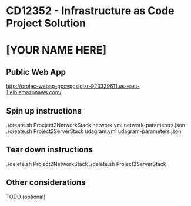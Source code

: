 # CD12352 - Infrastructure as Code Project Solution
# [YOUR NAME HERE]

## Public Web App

http://projec-webap-ppcvpgsigizr-923339611.us-east-1.elb.amazonaws.com/

## Spin up instructions

./create.sh Procject2NetworkStack network.yml network-parameters.json
./create.sh Project2ServerStack udagram.yml udagram-parameters.json


## Tear down instructions

./delete.sh Project2NetworkStack
./delete.sh Project2ServerStack

## Other considerations
TODO (optional)